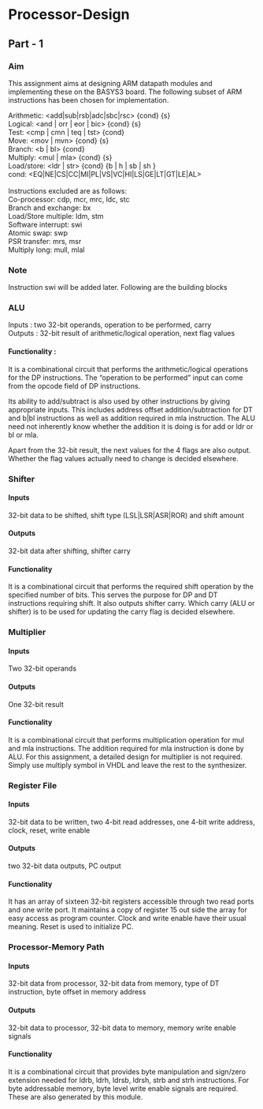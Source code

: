 # Processor-Design

## Part - 1
### Aim
This assignment aims at designing ARM datapath modules and implementing these on the BASYS3 board. The following subset of ARM instructions has been chosen for implementation.

Arithmetic: <add|sub|rsb|adc|sbc|rsc> {cond} {s}<br/>
Logical: <and | orr | eor | bic> {cond} {s}<br/>
Test: <cmp | cmn | teq | tst> {cond}<br/>
Move: <mov | mvn> {cond} {s}<br/>
Branch: <b | bl> {cond}<br/>
Multiply: <mul | mla> {cond} {s}<br/>
Load/store: <ldr | str> {cond} {b | h | sb | sh }<br/>
cond: <EQ|NE|CS|CC|MI|PL|VS|VC|HI|LS|GE|LT|GT|LE|AL><br/>
<br/>
Instructions excluded are as follows:<br/>
Co-processor: cdp, mcr, mrc, ldc, stc<br/>
Branch and exchange: bx<br/>
Load/Store multiple: ldm, stm<br/>
Software interrupt: swi <br/>
Atomic swap: swp<br/>
PSR transfer: mrs, msr<br/>
Multiply long: mull, mlal<br/>

### Note
Instruction swi will be added later. Following are the building blocks

### ALU
Inputs : two 32-bit operands, operation to be performed, carry<br/>
Outputs : 32-bit result of arithmetic/logical operation, next flag values

#### Functionality : 
It is a combinational circuit that performs the arithmetic/logical operations for the DP instructions. The “operation to be performed” input can come from the opcode field of DP instructions.

Its ability to add/subtract is also used by other instructions by giving appropriate inputs. This includes address offset addition/subtraction for DT and b|bl instructions as well as addition required in mla instruction. The ALU need not inherently know whether the addition it is doing is for add or ldr or bl or mla.

Apart from the 32-bit result, the next values for the 4 flags are also output. Whether the flag values actually need to change is decided elsewhere.

### Shifter
#### Inputs
32-bit data to be shifted, shift type (LSL|LSR|ASR|ROR) and shift amount

#### Outputs
32-bit data after shifting, shifter carry

#### Functionality
It is a combinational circuit that performs the required shift operation by the specified number of bits. This serves the purpose for DP and DT instructions requiring shift. It also outputs shifter carry. Which carry (ALU or shifter) is to be used for updating the carry flag is decided elsewhere.

### Multiplier
#### Inputs
Two 32-bit operands

#### Outputs
One 32-bit result

#### Functionality
It is a combinational circuit that performs multiplication operation for mul and mla instructions. The addition required for mla instruction is done by ALU. For this assignment, a detailed design for multiplier is not required. Simply use multiply symbol in VHDL and leave the rest to the synthesizer.

### Register File
#### Inputs
32-bit data to be written, two 4-bit read addresses, one 4-bit write address, clock, reset, write enable

#### Outputs
two 32-bit data outputs, PC output

#### Functionality
It has an array of sixteen 32-bit registers accessible through two read ports and one write port. It maintains a copy of register 15 out side the array for easy access as program counter. Clock and write enable have their usual meaning. Reset is used to initialize PC.

### Processor-Memory Path
#### Inputs
32-bit data from processor, 32-bit data from memory, type of DT instruction, byte offset in memory address

#### Outputs
32-bit data to processor, 32-bit data to memory, memory write enable signals

#### Functionality
It is a combinational circuit that provides byte manipulation and sign/zero extension needed for ldrb, ldrh, ldrsb, ldrsh, strb and strh instructions. For byte addressable memory, byte level write enable signals are required. These are also generated by this module.
